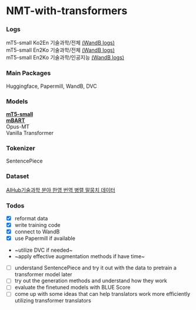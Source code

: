 # NMT-with-transformers

### Logs
mT5-small Ko2En 기술과학/전체 [(WandB logs)](https://wandb.ai/dotsnangles/ko2en-translator-mt5-small-with-the-domain-data)  
mT5-small En2Ko 기술과학/전체 [(WandB logs)](https://wandb.ai/dotsnangles/en2ko-translator-mt5-small-with-the-domain-data)  
mT5-small En2Ko 기술과학/인공지능 [(WandB logs)](https://wandb.ai/dotsnangles/en2ko-translator-mt5-small)

### Main Packages  
Huggingface, Papermill, WandB, DVC

### Models  
[**mT5-small**](https://huggingface.co/google/mt5-small)  
[**mBART**](https://huggingface.co/facebook/mbart-large-50-many-to-many-mmt)  
Opus-MT  
Vanilla Transformer

### Tokenizer
SentencePiece

### Dataset  
[AIHub기술과학 분야 한영 번역 병렬 말뭉치 데이터](https://aihub.or.kr/aihubdata/data/view.do?currMenu=115&topMenu=100&aihubDataSe=realm&dataSetSn=71266)

### Todos  
- [x] reformat data
- [x] write training code
- [x] connect to WandB
- [x] use Papermill if available
- ~utilize DVC if needed~
- ~apply effective augmentation methods if have time~
- [ ] understand SentencePiece and try it out with the data to pretrain a transformer model later
- [ ] try out the generation methods and understand how they work
- [ ] evaluate the finetuned models with BLUE Score
- [ ] come up with some ideas that can help translators work more efficiently utilizing transformer translators
